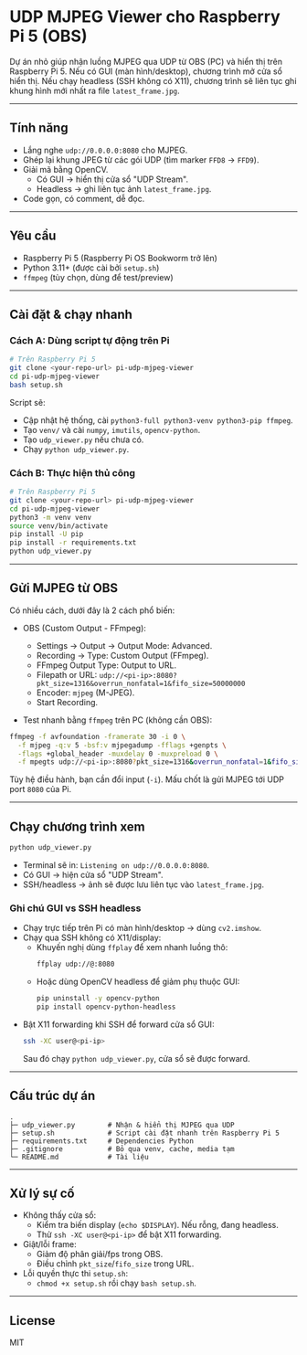 # UDP MJPEG Viewer cho Raspberry Pi 5 (OBS)

Dự án nhỏ giúp nhận luồng MJPEG qua UDP từ OBS (PC) và hiển thị trên Raspberry Pi 5. Nếu có GUI (màn hình/desktop), chương trình mở cửa sổ hiển thị. Nếu chạy headless (SSH không có X11), chương trình sẽ liên tục ghi khung hình mới nhất ra file `latest_frame.jpg`.

---

## Tính năng

- Lắng nghe `udp://0.0.0.0:8080` cho MJPEG.
- Ghép lại khung JPEG từ các gói UDP (tìm marker `FFD8` → `FFD9`).
- Giải mã bằng OpenCV.
  - Có GUI → hiển thị cửa sổ "UDP Stream".
  - Headless → ghi liên tục ảnh `latest_frame.jpg`.
- Code gọn, có comment, dễ đọc.

---

## Yêu cầu

- Raspberry Pi 5 (Raspberry Pi OS Bookworm trở lên)
- Python 3.11+ (được cài bởi `setup.sh`)
- `ffmpeg` (tùy chọn, dùng để test/preview)

---

## Cài đặt & chạy nhanh

### Cách A: Dùng script tự động trên Pi

```bash
# Trên Raspberry Pi 5
git clone <your-repo-url> pi-udp-mjpeg-viewer
cd pi-udp-mjpeg-viewer
bash setup.sh
```

Script sẽ:

- Cập nhật hệ thống, cài `python3-full python3-venv python3-pip ffmpeg`.
- Tạo `venv/` và cài `numpy`, `imutils`, `opencv-python`.
- Tạo `udp_viewer.py` nếu chưa có.
- Chạy `python udp_viewer.py`.

### Cách B: Thực hiện thủ công

```bash
# Trên Raspberry Pi 5
git clone <your-repo-url> pi-udp-mjpeg-viewer
cd pi-udp-mjpeg-viewer
python3 -m venv venv
source venv/bin/activate
pip install -U pip
pip install -r requirements.txt
python udp_viewer.py
```

---

## Gửi MJPEG từ OBS

Có nhiều cách, dưới đây là 2 cách phổ biến:

- OBS (Custom Output - FFmpeg):

  - Settings → Output → Output Mode: Advanced.
  - Recording → Type: Custom Output (FFmpeg).
  - FFmpeg Output Type: Output to URL.
  - Filepath or URL: `udp://<pi-ip>:8080?pkt_size=1316&overrun_nonfatal=1&fifo_size=50000000`
  - Encoder: `mjpeg` (M-JPEG).
  - Start Recording.

- Test nhanh bằng `ffmpeg` trên PC (không cần OBS):

```bash
ffmpeg -f avfoundation -framerate 30 -i 0 \
  -f mjpeg -q:v 5 -bsf:v mjpegadump -fflags +genpts \
  -flags +global_header -muxdelay 0 -muxpreload 0 \
  -f mpegts udp://<pi-ip>:8080?pkt_size=1316&overrun_nonfatal=1&fifo_size=50000000
```

Tùy hệ điều hành, bạn cần đổi input (`-i`). Mấu chốt là gửi MJPEG tới UDP port `8080` của Pi.

---

## Chạy chương trình xem

```bash
python udp_viewer.py
```

- Terminal sẽ in: `Listening on udp://0.0.0.0:8080`.
- Có GUI → hiện cửa sổ "UDP Stream".
- SSH/headless → ảnh sẽ được lưu liên tục vào `latest_frame.jpg`.

### Ghi chú GUI vs SSH headless

- Chạy trực tiếp trên Pi có màn hình/desktop → dùng `cv2.imshow`.
- Chạy qua SSH không có X11/display:
  - Khuyến nghị dùng `ffplay` để xem nhanh luồng thô:
    ```bash
    ffplay udp://@:8080
    ```
  - Hoặc dùng OpenCV headless để giảm phụ thuộc GUI:
    ```bash
    pip uninstall -y opencv-python
    pip install opencv-python-headless
    ```
- Bật X11 forwarding khi SSH để forward cửa sổ GUI:
  ```bash
  ssh -XC user@<pi-ip>
  ```
  Sau đó chạy `python udp_viewer.py`, cửa sổ sẽ được forward.

---

## Cấu trúc dự án

```
.
├─ udp_viewer.py        # Nhận & hiển thị MJPEG qua UDP
├─ setup.sh             # Script cài đặt nhanh trên Raspberry Pi 5
├─ requirements.txt     # Dependencies Python
├─ .gitignore           # Bỏ qua venv, cache, media tạm
└─ README.md            # Tài liệu
```

---

## Xử lý sự cố

- Không thấy cửa sổ:
  - Kiểm tra biến display (`echo $DISPLAY`). Nếu rỗng, đang headless.
  - Thử `ssh -XC user@<pi-ip>` để bật X11 forwarding.
- Giật/lỗi frame:
  - Giảm độ phân giải/fps trong OBS.
  - Điều chỉnh `pkt_size`/`fifo_size` trong URL.
- Lỗi quyền thực thi `setup.sh`:
  - `chmod +x setup.sh` rồi chạy `bash setup.sh`.

---

## License

MIT
